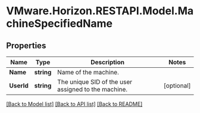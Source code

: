 # VMware.Horizon.RESTAPI.Model.MachineSpecifiedName
## Properties

Name | Type | Description | Notes
------------ | ------------- | ------------- | -------------
**Name** | **string** | Name of the machine. | 
**UserId** | **string** | The unique SID of the user assigned to the machine. | [optional] 

[[Back to Model list]](../README.md#documentation-for-models) [[Back to API list]](../README.md#documentation-for-api-endpoints) [[Back to README]](../README.md)


